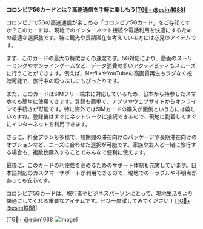 **コロンビア5Gカードとは？高速通信を手軽に楽しもう[[TG💪+ @esim1088](https://t.me/s/esim1088)]**

コロンビアで5Gの高速通信が楽しめる「コロンビア5Gカード」をご存知ですか？このカードは、現地でのインターネット接続や電話利用を快適にするための最適な選択肢です。特に観光や長期滞在を考えている方には必見のアイテムです。

まず、このカードの最大の特徴はその速度です。5G対応により、動画のストリーミングやオンラインゲームなど、データ消費の多いアクティビティもスムーズに行うことができます。例えば、NetflixやYouTubeの高画質再生もラグなく視聴可能で、旅行中の暇つぶしにもぴったりです。

また、このカードはSIMフリー端末に対応しているため、日本から持参したスマホでも簡単に使用できます。登録も簡単で、アプリやウェブサイトからオンラインで手続きが可能です。特に海外ではSIMカードの購入が面倒という方には嬉しいですね。登録後はすぐにネットワークに接続できるので、現地に到着してすぐにインターネットを利用できます。

さらに、料金プランも多様で、短期間の滞在向けのパッケージや長期滞在向けのオプションなど、ニーズに合わせた選択が可能です。家族や友人と一緒に旅行する場合も、複数枚購入することでみんなで便利に使えます。

最後に、このカードの利便性を高めるためのサポート体制も充実しています。日本語対応のカスタマーサポートが利用できるので、現地でのトラブルや不明点があっても安心です。

コロンビア5Gカードは、旅行者やビジネスパーソンにとって、現地生活をより快適にしてくれる重要なアイテムです。ぜひ一度試してみてください！[[TG💪+ @esim1088](https://t.me/s/esim1088)]

[[TG💪+ @esim1088](https://t.me/s/esim1088) ![Image](https://i.postimg.cc/Y0z9fWf4/image.png)]